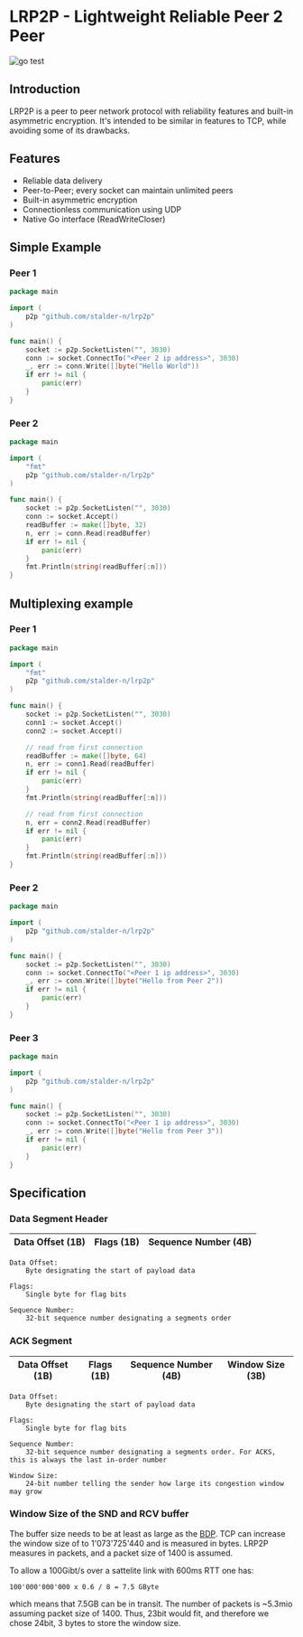 # LRP2P - Lightweight Reliable Peer 2 Peer

![go test](https://github.com/stalder-n/lrp2p/workflows/go%20test/badge.svg)

## Introduction

LRP2P is a peer to peer network protocol with reliability features and built-in asymmetric encryption. It's intended to
be similar in features to TCP, while avoiding some of its drawbacks.

## Features

* Reliable data delivery
* Peer-to-Peer; every socket can maintain unlimited peers
* Built-in asymmetric encryption
* Connectionless communication using UDP
* Native Go interface (ReadWriteCloser)

## Simple Example

### Peer 1

```go
package main

import (
	p2p "github.com/stalder-n/lrp2p"
)

func main() {
	socket := p2p.SocketListen("", 3030)
	conn := socket.ConnectTo("<Peer 2 ip address>", 3030)
	_, err := conn.Write([]byte("Hello World"))
	if err != nil {
		panic(err)
	}
}
```

### Peer 2

```go
package main

import (
	"fmt"
	p2p "github.com/stalder-n/lrp2p"
)

func main() {
	socket := p2p.SocketListen("", 3030)
	conn := socket.Accept()
	readBuffer := make([]byte, 32)
	n, err := conn.Read(readBuffer)
	if err != nil {
		panic(err)
	}
	fmt.Println(string(readBuffer[:n]))
}
```

## Multiplexing example

### Peer 1

```go
package main

import (
	"fmt"
	p2p "github.com/stalder-n/lrp2p"
)

func main() {
	socket := p2p.SocketListen("", 3030)
	conn1 := socket.Accept()
	conn2 := socket.Accept()

	// read from first connection
	readBuffer := make([]byte, 64)
	n, err := conn1.Read(readBuffer)
	if err != nil {
		panic(err)
	}
	fmt.Println(string(readBuffer[:n]))

	// read from first connection
	n, err = conn2.Read(readBuffer)
	if err != nil {
		panic(err)
	}
	fmt.Println(string(readBuffer[:n]))
}
```

### Peer 2

```go
package main

import (
	p2p "github.com/stalder-n/lrp2p"
)

func main() {
	socket := p2p.SocketListen("", 3030)
	conn := socket.ConnectTo("<Peer 1 ip address>", 3030)
	_, err := conn.Write([]byte("Hello from Peer 2"))
	if err != nil {
		panic(err)
	}
}
```

### Peer 3

```go
package main

import (
	p2p "github.com/stalder-n/lrp2p"
)

func main() {
	socket := p2p.SocketListen("", 3030)
	conn := socket.ConnectTo("<Peer 1 ip address>", 3030)
	_, err := conn.Write([]byte("Hello from Peer 3"))
	if err != nil {
		panic(err)
	}
}
```

## Specification

### Data Segment Header

| Data Offset (1B) | Flags (1B) | Sequence Number (4B) | 
| ---------------- | ---------- | -------------------- |

```
Data Offset:
    Byte designating the start of payload data

Flags:
    Single byte for flag bits

Sequence Number:
    32-bit sequence number designating a segments order
```

### ACK Segment

| Data Offset (1B) | Flags (1B) | Sequence Number (4B) | Window Size (3B) |
| ---------------- | ---------- | -------------------- | ---------------- |

```
Data Offset:
    Byte designating the start of payload data

Flags:
    Single byte for flag bits

Sequence Number:
    32-bit sequence number designating a segments order. For ACKS, this is always the last in-order number

Window Size:
    24-bit number telling the sender how large its congestion window may grow
```

### Window Size of the SND and RCV buffer

The buffer size needs to be at least as large as the [BDP](https://en.wikipedia.org/wiki/Bandwidth-delay_product). TCP
can increase the window size of to 1'073'725'440 and is measured in bytes. LRP2P measures in packets, and a packet size
of 1400 is assumed.

To allow a 100Gibt/s over a sattelite link with 600ms RTT one has:

```
100'000'000'000 x 0.6 / 8 = 7.5 GByte
```

which means that 7.5GB can be in transit. The number of packets is ~5.3mio assuming packet size of 1400. Thus, 23bit
would fit, and therefore we chose 24bit, 3 bytes to store the window size.
